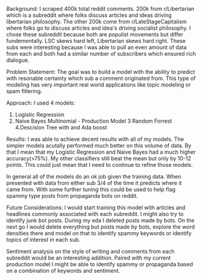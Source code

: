 Background:
I scraped 400k total reddit comments. 200k from r/Libertarian which is 
a subreddit where folks discuss articles and ideas driving libertarian philosophy.
The other 200k come from r/LateStageCapitalism where folks go to discuss articles and idea's driving socialist philosophy. I chose these subreddit because both are populist 
movements but differ fundementally. LSC skews hard left, Libertarian skews hard right. These subs were interesting because I was able to pull an even amount of data from each and both had a similar number of subscribers which ensured rich dialogue.

Problem Statement:
The goal was to build a model with the ability to predict with resonable certainty which sub a comment originated from. This type of modeling has very important real world applications like topic modeling or spam filtering. 

Approach:
I used 4 models:
1. Logistic Regression 
2. Naive Bayes Multinomial - Production Model
3 Random Forrest
4.Descision Tree with and Ada boost

Results:
I was able to achieve decent results with all of my models. The simpler models acutally performed much better on this volume of data. By that I mean that my 
Logistic Regression and Naive Bayes had a much higher accuracy(>75%). My other classifiers still beat the mean but only by 10-12 points. This could just mean 
that I need to continue to refine those models.

In general all of the models do an ok job given the training data. When presented with data from either sub 3/4 of the time it predicts where it came from. With some further tuning this could be used to help flag spammy type posts from propaganda bots on reddit.

Future Considerations:
I would start training this model with articles and headlines commonly associated with each subreddit. I might also try to identify junk bot posts. During my eda I deleted posts made by bots. On the next go I would delete everything but posts made by bots, explore the word densities there and model on that to identify spammy keywords or identify topics of interest in each sub.

Sentiment analysis on the style of writing and comments from each subreddit would be an interesting addition. Paired with my current production model I might be able to identify spammy or propaganda based on a combination of keywords and sentiment. 

